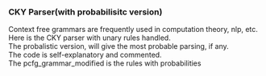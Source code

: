 ### CKY Parser(with probabilisitc version)    
Context free grammars are frequently used in computation theory, nlp, etc. Here is the CKY parser with unary rules handled.    
The probalistic version, will give the most probable parsing, if any.   
The code is self-explanatory and commented.    
The pcfg_grammar_modified is the rules with probabilities
